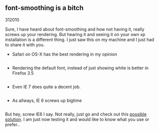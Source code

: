 <article><h1>font-smoothing is a bitch</h1><time><span class="day">3</span><span class="month">1</span><span class="year">2010</span></time><p>Sure, I have heard about font-smoothing and how not having it, really screws up your rendering. But hearing it and seeing it on your own xp installation is a different thing. I just saw this on my machine and I just had to share it with you.</p><ul><li><p>Safari on OS-X has the best rendering in my opinion</p><img src="http://wnas.nl/files/font-smoothing/saf-osx.png" alt="" /></li><li><p>Rendering the default font, instead of just showing white is better in Firefox 3.5</p><img src="http://wnas.nl/files/font-smoothing/ff3.5-osx.png" alt="" /></li><li><p>Even IE 7 does quite a decent job.</p><img src="http://wnas.nl/files/font-smoothing/ie7-xp.png" alt="" /></li><li><p>As allways, IE 6 screws up bigtime</p><img src="http://wnas.nl/files/font-smoothing/ie6-xp.png" alt="" /></li></ul><p>But hey, screw IE6 I say. Not really, just go and check out this <a href="http://www.useragentman.com/blog/2009/11/29/how-to-detect-font-smoothing-using-javascript/">possible solution</a>. I am just now testing it and would like to know what you use or prefer..</p></article>